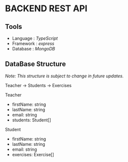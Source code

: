 # BACKEND REST API

## **Tools**

- Language : _TypeScript_
- Framework : _express_
- Database : _MongoDB_

## DataBase Structure

_Note: This structure is subject to change in future updates._

Teacher -> Students -> Exercises

Teacher

- firstName: string
- lastName: string
- email: string
- students: Student[]

Student

- firstName: string
- lastName: string
- email: string
- exercises: Exercise[]
